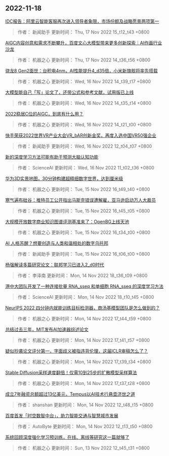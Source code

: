 
## 2022-11-18

 [IDC报告：阿里云智能客服再次进入领导者象限，市场份额及战略愿景两项第一](https://www.jiqizhixin.com/articles/2022-11-17-2)

> 作者： 新闻助手  更新时间： Thu, 17 Nov 2022 15_t12_t43 +0800

 [AIGC内容创意和需求不断攀升，百度文心大模型带来更多创新探索｜AI作画行业沙龙](https://www.jiqizhixin.com/articles/2022-11-17)

> 作者： 机器之心  更新时间： Thu, 17 Nov 2022 14_t36_t56 +0800

 [骁龙8 Gen2面世：台积电4nm，AI性能提升4_d35倍，小米新旗舰将率先搭载](https://www.jiqizhixin.com/articles/2022-11-16-6)

> 作者： 机器之心  更新时间： Wed, 16 Nov 2022 14_t39_t17 +0800

 [大模型能自己「写」论文了，还带公式和参考文献，试用版已上线](https://www.jiqizhixin.com/articles/2022-11-16-5)

> 作者： 机器之心  更新时间： Wed, 16 Nov 2022 14_t35_t14 +0800

 [2022稳居C位的AIGC，到底有什么用？](https://www.jiqizhixin.com/articles/2022-11-16-4)

> 作者： 机器之心  更新时间： Wed, 16 Nov 2022 14_t21_t00 +0800

 [快手荣获2022世界VR产业大会VR_bAR创新金奖，再度入选中国VR50强企业](https://www.jiqizhixin.com/articles/2022-11-16-3)

> 作者： 新闻助手  更新时间： Wed, 16 Nov 2022 12_t04_t07 +0800

 [新的深度学习方法可能有助于预测大脑认知功能](https://www.jiqizhixin.com/articles/2022-11-16)

> 作者： ScienceAI  更新时间： Wed, 16 Nov 2022 11_t02_t36 +0800

 [华为3D实景地图，30分钟构建超精细数字世界，达到厘米级](https://www.jiqizhixin.com/articles/2022-11-15-5)

> 作者： 机器之心  更新时间： Tue, 15 Nov 2022 16_t49_t40 +0800

 [寒气遍布硅谷：推特员工公开指出马斯克错误遭解雇，亚马逊启动万人大裁员](https://www.jiqizhixin.com/articles/2022-11-15-4)

> 作者： 机器之心  更新时间： Tue, 15 Nov 2022 16_t45_t05 +0800

 [大规模开放数字商业知识图谱评测基准来了：OpenBG上线天池](https://www.jiqizhixin.com/articles/2022-11-15-3)

> 作者： 机器之心  更新时间： Tue, 15 Nov 2022 16_t34_t00 +0800

 [AI 人格苏醒？想要创造与人类和谐相处的数字乌托邦](https://www.jiqizhixin.com/articles/2022-11-15-2)

> 作者： 新闻助手  更新时间： Tue, 15 Nov 2022 16_t06_t00 +0800

 [杨强解读多篇研究论文：联邦学习已进入2_d0时代](https://www.jiqizhixin.com/articles/2022-11-14-9)

> 作者： 李泽南  更新时间： Mon, 14 Nov 2022 18_t36_t09 +0800

 [港中大团队开发了一种连接批量 RNA_sseq 和单细胞 RNA_sseq 的深度学习方法](https://www.jiqizhixin.com/articles/2022-11-14-7)

> 作者： ScienceAI  更新时间： Mon, 14 Nov 2022 18_t10_t45 +0800

 [NeurIPS 2022   四分钟内就能训练目标检测器，商汤基模型团队是怎么做到的？](https://www.jiqizhixin.com/articles/2022-11-14-6)

> 作者： 机器之心  更新时间： Mon, 14 Nov 2022 17_t44_t59 +0800

 [总结过去三年，MIT发布AI加速器综述论文](https://www.jiqizhixin.com/articles/2022-11-14-5)

> 作者： 机器之心  更新时间： Mon, 14 Nov 2022 17_t41_t57 +0800

 [疑似抄袭论文评分第一，字面歧义被指违背伦理，这届ICLR审稿怎么了？](https://www.jiqizhixin.com/articles/2022-11-14-4)

> 作者： 机器之心  更新时间： Mon, 14 Nov 2022 17_t39_t34 +0800

 [Stable Diffusion采样速度翻倍！仅需10到25步的扩散模型采样算法](https://www.jiqizhixin.com/articles/2022-11-14-3)

> 作者： 机器之心  更新时间： Mon, 14 Nov 2022 17_t37_t28 +0800

 [成立7年融资总额超过13亿美元，Tempus以AI技术行悬壶济世之道](https://www.jiqizhixin.com/articles/2022-11-14-2)

> 作者： shanshan  更新时间： Mon, 14 Nov 2022 12_t48_t15 +0800

 [百度首发「时空数智中台」，助力智能交通与智慧城市发展](https://www.jiqizhixin.com/articles/2022-11-14)

> 作者： AutoByte  更新时间： Mon, 14 Nov 2022 12_t13_t50 +0800

 [系统回顾深度强化学习预训练，在线、离线等研究这一篇就够了](https://www.jiqizhixin.com/articles/2022-11-13-2)

> 作者： 机器之心  更新时间： Sun, 13 Nov 2022 12_t45_t31 +0800
